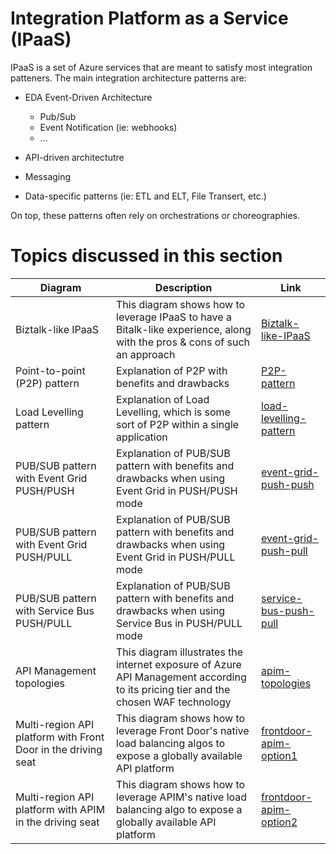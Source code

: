 # Integration Platform as a Service (IPaaS)

IPaaS is a set of Azure services that are meant to satisfy most integration patteners. The main integration architecture patterns are:

- EDA Event-Driven Architecture
    - Pub/Sub
    - Event Notification (ie: webhooks)
    - ...
    
- API-driven architectutre
- Messaging
- Data-specific patterns (ie: ETL and ELT, File Transert, etc.)

On top, these patterns often rely on orchestrations or choreographies.

# Topics discussed in this section

| Diagram | Description |Link
| ----------- | ----------- | ----------- |
| Biztalk-like IPaaS | This diagram shows how to leverage IPaaS to have a Bitalk-like experience, along with the pros & cons of such an approach|[Biztalk-like-IPaaS](./patterns/biztalk-like-IPaaS-pattern.md) |
| Point-to-point (P2P) pattern | Explanation of P2P with benefits and drawbacks|[P2P-pattern](./patterns/point-to-point.md) |
| Load Levelling pattern | Explanation of Load Levelling, which is some sort of P2P within a single application|[load-levelling-pattern](./patterns/load-levelling.md) |
| PUB/SUB pattern with Event Grid PUSH/PUSH| Explanation of PUB/SUB pattern with benefits and drawbacks when using Event Grid in PUSH/PUSH mode|[event-grid-push-push](./patterns/pub-sub-event-grid.md) |
| PUB/SUB pattern with Event Grid PUSH/PULL| Explanation of PUB/SUB pattern with benefits and drawbacks when using Event Grid in PUSH/PULL mode|[event-grid-push-pull](./patterns/pub-sub-event-grid-pull.md) |
| PUB/SUB pattern with Service Bus PUSH/PULL| Explanation of PUB/SUB pattern with benefits and drawbacks when using Service Bus in PUSH/PULL mode|[service-bus-push-pull](./patterns/pub-sub-servicebus.md) |
| API Management topologies | This diagram illustrates the internet exposure of Azure API Management according to its pricing tier and the chosen WAF technology|[apim-topologies](./api%20management/topologies.md) |
| Multi-region API platform with Front Door in the driving seat| This diagram shows how to leverage Front Door's native load balancing algos to expose a globally available API platform|[frontdoor-apim-option1](./api%20management/multi-region-setup/frontdoorapim1.md) |
| Multi-region API platform with APIM in the driving seat| This diagram shows how to leverage APIM's native load balancing algo to expose a globally available API platform|[frontdoor-apim-option2](./api%20management/multi-region-setup/frontdoorapim2.md) |